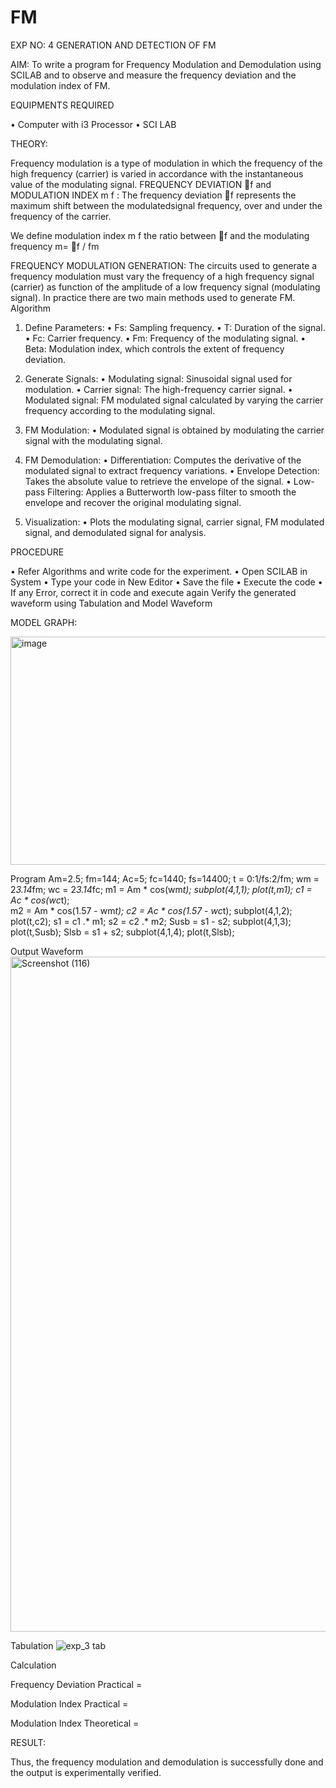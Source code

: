 # FM

EXP NO: 4	GENERATION AND DETECTION OF FM


AIM:
To write a program for Frequency Modulation and Demodulation using SCILAB and to observe and measure the frequency deviation and the modulation index of FM.


EQUIPMENTS REQUIRED

•	Computer with i3 Processor
•	SCI LAB

THEORY:

Frequency modulation is a type of modulation in which the frequency of the high frequency (carrier) is varied in accordance with the instantaneous value of the modulating signal.
FREQUENCY DEVIATION f and MODULATION INDEX m f :
The frequency deviation f represents the maximum shift between the  modulatedsignal
frequency, over and under the frequency of the carrier.

We define modulation index m f the ratio between f and the modulating frequency
m= f / fm


FREQUENCY MODULATION GENERATION:
The circuits used to generate a frequency modulation must vary the frequency of a high frequency signal (carrier) as function of the amplitude of a low frequency signal (modulating signal). In practice there are two main methods used to generate FM.
Algorithm
1.	Define Parameters:
•	Fs: Sampling frequency.
•	T: Duration of the signal.
•	Fc: Carrier frequency.
•	Fm: Frequency of the modulating signal.
•	Beta: Modulation index, which controls the extent of frequency deviation.
2.	Generate Signals:
•	Modulating signal: Sinusoidal signal used for modulation.
•	Carrier signal: The high-frequency carrier signal.
•	Modulated signal: FM modulated signal calculated by varying the carrier frequency according to the modulating signal.
3.	FM Modulation:
•	Modulated signal is obtained by modulating the carrier signal with the modulating signal.
 
4.	FM Demodulation:
•	Differentiation: Computes the derivative of the modulated signal to extract frequency variations.
•	Envelope Detection: Takes the absolute value to retrieve the envelope of the signal.
•	Low-pass Filtering: Applies a Butterworth low-pass filter to smooth the envelope and recover the original modulating signal.
5.	Visualization:
•	Plots the modulating signal, carrier signal, FM modulated signal, and demodulated signal for analysis.



PROCEDURE


•	Refer Algorithms and write code for the experiment.
•	Open SCILAB in System
•	Type your code in New Editor
•	Save the file
•	Execute the code
•	If any Error, correct it in code and execute again
Verify the generated waveform using Tabulation and Model Waveform

MODEL GRAPH:

<img width="512" height="365" alt="image" src="https://github.com/user-attachments/assets/acd787bd-5281-4f1b-802f-1aa39fac9189" />


Program
Am=2.5;
fm=144;
Ac=5;
fc=1440;
fs=14400;
t = 0:1/fs:2/fm;
wm = 2*3.14*fm;
wc = 2*3.14*fc;
m1 = Am * cos(wm*t); 
subplot(4,1,1);
plot(t,m1);
c1 = Ac * cos(wc*t);                  
m2 = Am * cos(1.57 - wm*t); 
c2 = Ac * cos(1.57 - wc*t); 
subplot(4,1,2);
plot(t,c2);
s1 = c1 .* m1;
s2 = c2 .* m2;
Susb = s1 - s2;
subplot(4,1,3);
plot(t,Susb);
Slsb = s1 + s2;
subplot(4,1,4);
plot(t,Slsb);


Output Waveform
<img width="1920" height="1080" alt="Screenshot (116)" src="https://github.com/user-attachments/assets/1c3c57ed-edbf-4716-b196-ce87372a3eef" />



Tabulation
![exp_3 tab](https://github.com/user-attachments/assets/1e8d043d-c5a7-479b-a130-83df93937421)





Calculation



Frequency Deviation Practical = 

Modulation Index Practical	= 

Modulation Index Theoretical	=



RESULT:

Thus, the frequency modulation and demodulation is successfully done and the output is experimentally verified.


